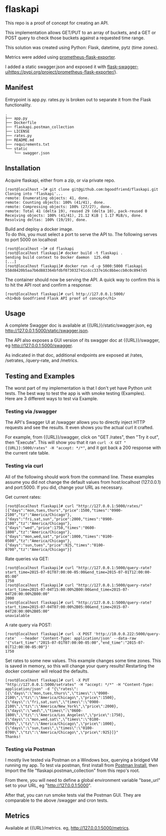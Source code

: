 # flaskapi
This repo is a proof of concept for creating an API.

This implementation allows GET/PUT to an array of buckets, and a GET or POST query to check those buckets against a requested time range.

This solution was created using Python: Flask, datetime, pytz (time zones).

Metrics were added using [prometheus-flask-exporter](https://pypi.org/project/prometheus-flask-exporter/).

I added a static swagger.json and exposed it with [flask-swagger-ui](https://github.com/sveint/flask-swagger-ui)https://pypi.org/project/prometheus-flask-exporter/).

## Manifest
Entrypoint is app.py.  rates.py is broken out to separate it from the Flask functionality.

```
.
├── app.py
├── Dockerfile
├── flaskapi.postman_collection
├── LICENSE
├── rates.py
├── README.md
├── requirements.txt
└── static
    └── swagger.json
```
## Installation 
Acquire flaskapi, either from a zip, or via private repo.

```
[root@localhost ~]# git clone git@github.com:bgoodfriend/flaskapi.git
Cloning into 'flaskapi'...
remote: Enumerating objects: 41, done.
remote: Counting objects: 100% (41/41), done.
remote: Compressing objects: 100% (27/27), done.
remote: Total 41 (delta 19), reused 29 (delta 10), pack-reused 0
Receiving objects: 100% (41/41), 21.12 KiB | 1.17 MiB/s, done.
Resolving deltas: 100% (19/19), done.
```

Build and deploy a docker image.  
To do this, you must select a port to serve the API to.  The following serves to port 5000 on localhost

```
[root@localhost ~]# cd flaskapi
[root@localhost flaskapi]# docker build -t flaskapi .
Sending build context to Docker daemon  125.4kB
[...]
[root@localhost flaskapi]# docker run -d -p 5000:5000 flaskapi
558d8420b5aa7b6d883364bfdbf073032741cdcc337e16c8bbeccb0c0c8947d5
```
The container should now be serving the API.  A quick way to confirm this is to hit the API root and confirm a response:
```
[root@localhost flaskapi]# curl http://127.0.0.1:5000/
<h1>Bob Goodfriend Flask API proof of concept</h1>
```

## Usage

A complete Swagger doc is available at {{URL}}/static/swagger.json, eg http://127.0.0.1:5000/static/swagger.json.  

The API also exposes a GUI version of its swagger doc at {{URL}}/swagger, eg http://127.0.0.1:5000/swagger.  

As indicated in that doc, additional endpoints are exposed at /rates, /setrates, /query-rate, and /metrics.

## Testing and Examples

The worst part of my implementation is that I don't yet have Python unit tests.
The best way to test the app is with smoke testing (Examples).  
Here are 3 different ways to test via Example.

### Testing via /swagger

The API's Swagger UI at /swagger allows you to directly inject HTTP requests and see the results.  It even shows you the actual curl it crafted.  

For example, from {{URL}}/swagger, click on "GET /rates", then "Try it out", then "Execute".  This will show you that it ran `curl -X GET "{{URL}}:5000/rates" -H "accept: */*"`, and it got back a 200 response with the current rate table.

### Testing via curl

All of the following should work from the command line.  These examples assume you did not change the default values from host:localhost (127.0.0.1) and port:5000.  If you did, change your URL as necessary.

Get current rates:
```
[root@localhost flaskapi]# curl "http://127.0.0.1:5000/rates/"
[{"days":"mon,tues,thurs","price":1500,"times":"0900-2100","tz":"America/Chicago"},{"days":"fri,sat,sun","price":2000,"times":"0900-2100","tz":"America/Chicago"},{"days":"wed","price":1750,"times":"0600-1800","tz":"America/Chicago"},{"days":"mon,wed,sat","price":1000,"times":"0100-0500","tz":"America/Chicago"},{"days":"sun,tues","price":925,"times":"0100-0700","tz":"America/Chicago"}]
```

Rate queries via GET:
```
[root@localhost flaskapi]# curl "http://127.0.0.1:5000/query-rate?start_time=2015-07-01T07:00:00-05:00&end_time=2015-07-01T12:00:00-05:00"
1750
[root@localhost flaskapi]# curl "http://127.0.0.1:5000/query-rate?start_time=2015-07-04T15:00:00%2B00:00&end_time=2015-07-04T20:00:00%2B00:00"
2000
[root@localhost flaskapi]# curl "http://127.0.0.1:5000/query-rate?start_time=2015-07-04T07:00:00%2B05:00&end_time=2015-07-04T20:00:00%2B05:00"
unavialable
```

A rate query via POST:
```
[root@localhost flaskapi]# curl -X POST 'http://10.0.0.222:5000/query-rate'  --header 'Content-Type: application/json' --data-raw '{"start_time":"2015-07-01T07:00:00-05:00","end_time":"2015-07-01T12:00:00-05:00"}'
1750
```

Set rates to some new values. 
This example changes some time zones.  This is saved in memory, so this will change your query results!  Restarting the docker container will reload the defaults.
```
[root@localhost flaskapi]# curl -X PUT "http://127.0.0.1:5000/setrates" -H "accept: */*" -H "Content-Type: application/json" -d "{\"rates\":[{\"days\":\"mon,tues,thurs\",\"times\":\"0900-2100\",\"tz\":\"America/Chicago\",\"price\":1500},{\"days\":\"fri,sat,sun\",\"times\":\"0900-2100\",\"tz\":\"America/New_York\",\"price\":2000},{\"days\":\"wed\",\"times\":\"0600-1800\",\"tz\":\"America/Los_Angeles\",\"price\":1750},{\"days\":\"mon,wed,sat\",\"times\":\"0100-0500\",\"tz\":\"America/Chicago\",\"price\":1000},{\"days\":\"sun,tues\",\"times\":\"0100-0700\",\"tz\":\"America/Chicago\",\"price\":925}]}"
Thanks!
```

### Testing via Postman

I mostly live tested via Postman on a Windows box, querying a bridged VM running my app.  To test via postman, first install from [Postman Install](https://www.postman.com/downloads/), then Import the file "flaskapi.postman_collection" from this repo's root.  

From there, you will need to define a global environment variable "base_url" set to your URL, eg "http://127.0.0.1:5000".  

After that, you can run smoke tests vial the Postman GUI.  They are comparable to the above /swagger and cron tests.

## Metrics

Available at {{URL}/metrics.  eg, http://127.0.0.1:5000/metrics.

